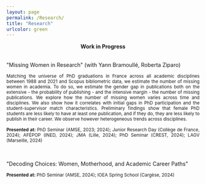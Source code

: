 ```yaml
---
layout: page
permalink: /Research/
title: "Research"
urlcolor: green
---
```


<div align="center">
 <b>Work in Progress</b>
</div>
&nbsp;  

"Missing Women in Research" (with Yann Bramoullé, Roberta Ziparo)
 <p align="justify">
<sub> Matching the universe of PhD graduations in France across all academic disciplines between 1988 and 2021 and Scopus bibliometric data, we estimate the number of missing women in academia. To do so, we estimate the gender gap in publications both on the extensive - the probability of publishing - and the intensive margin - the number of missing publications. We explore how the number of missing women varies across time and disciplines. We also show how it correlates with initial gaps in PhD participation and the student-supervisor match characteristics. Preliminary findings show that female PhD students are less likely to have at least one publication, and if they do, they are less likely to  publish in their career. We observe however heterogeneous trends across disciplines.</sub> 
</p>
 
<p align="justify">
<sub> <b>Presented at:</b> PhD Seminar (AMSE, 2023; 2024); Junior Research Day (Collège de France, 2024); AFÉPOP (INED, 2024); JMA (Lille, 2024); PhD Seminar (CREST, 2024); LAGV (Marseille, 2024) </sub>

</p>
&nbsp;  


"Decoding Choices: Women, Motherhood, and Academic Career Paths"

<p align="justify">
<sub> <b>Presented at:</b> PhD Seminar (AMSE, 2024); IOEA Spring School (Cargèse, 2024) </sub>

